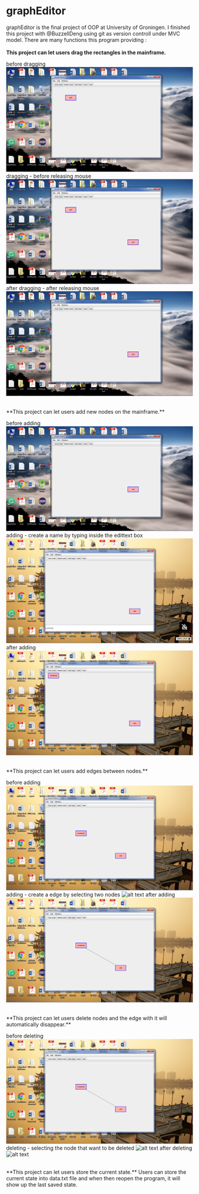 # graphEditor
graphEditor is the final project of OOP at University of Groningen. I finished this project with @BuzzellDeng using git as version controll under MVC model. There are many functions this program providing :<br />
<br />
**This project can let users drag the rectangles in the mainframe.**

before dragging
![alt text](screenshots/drag_before.png "before drag")
dragging - before releasing mouse
![alt text](screenshots/drag_ing.png "draging")
after dragging - after releasing mouse
![alt text](screenshots/drag_after.png "after drag")

<br />
**This project can let users add new nodes on the mainframe.**

before adding
![alt text](screenshots/add_before.png "before drag")
adding - create a name by typing inside the edittext box
![alt text](screenshots/add_ing.png "draging")
after adding 
![alt text](screenshots/add_after.png "after drag")

<br />
**This project can let users add edges between nodes.**

before adding
![alt text](screenshots/add_edge_before.png "before drag")
adding - create a edge by selecting two nodes 
![alt text](screenshots/add_ing_edge.png "draging")
after adding 
![alt text](screenshots/add_edge_after.png "after drag")


<br />
**This project can let users delete nodes and the edge with it will automatically disappear.**

before deleting
![alt text](screenshots/delete_before.png "before drag")
deleting - selecting the node that want to be deleted
![alt text](screenshots/delete_ing_edge.png "draging")
after deleting 
![alt text](screenshots/deleting_after.png "after drag")


<br />
**This project can let users store the current state.**
Users can store the current state into data.txt file and when then reopen the program, it will show up the last saved state.


